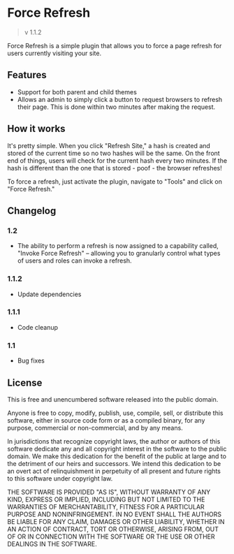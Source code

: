 # Force Refresh
>v 1.1.2

Force Refresh is a simple plugin that allows you to force a page refresh for users currently visiting your site.

## Features
* Support for both parent and child themes
* Allows an admin to simply click a button to request browsers to refresh their page. This is done within two minutes after making the request.

## How it works
It's pretty simple. When you click "Refresh Site," a hash is created and stored of the current time so no two hashes will be the same. On the front end of things, users will check for the current hash every two minutes. If the hash is different than the one that is stored - poof - the browser refreshes!

To force a refresh, just activate the plugin, navigate to "Tools" and click on "Force Refresh."

## Changelog ##

### 1.2 ###
* The ability to perform a refresh is now assigned to a capability called, "Invoke Force Refresh" – allowing you to granularly control what types of users and roles can invoke a refresh.

### 1.1.2 ###
* Update dependencies

### 1.1.1 ###
* Code cleanup

### 1.1 ###
* Bug fixes

## License
This is free and unencumbered software released into the public domain.

Anyone is free to copy, modify, publish, use, compile, sell, or distribute this software, either in source code form or as a compiled binary, for any purpose, commercial or non-commercial, and by any means.

In jurisdictions that recognize copyright laws, the author or authors of this software dedicate any and all copyright interest in the software to the public domain. We make this dedication for the benefit of the public at large and to the detriment of our heirs and successors. We intend this dedication to be an overt act of relinquishment in perpetuity of all present and future rights to this software under copyright law.

THE SOFTWARE IS PROVIDED "AS IS", WITHOUT WARRANTY OF ANY KIND, EXPRESS OR IMPLIED, INCLUDING BUT NOT LIMITED TO THE WARRANTIES OF MERCHANTABILITY, FITNESS FOR A PARTICULAR PURPOSE AND NONINFRINGEMENT. IN NO EVENT SHALL THE AUTHORS BE LIABLE FOR ANY CLAIM, DAMAGES OR OTHER LIABILITY, WHETHER IN AN ACTION OF CONTRACT, TORT OR OTHERWISE, ARISING FROM, OUT OF OR IN CONNECTION WITH THE SOFTWARE OR THE USE OR OTHER DEALINGS IN THE SOFTWARE.
